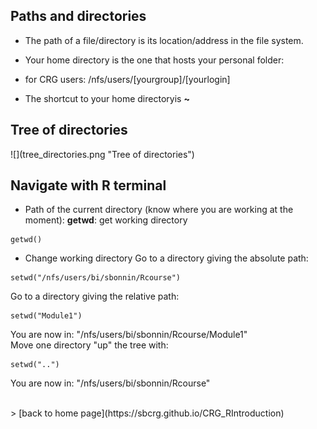 <h2>Paths and directories</h2>

* The path of a file/directory is its location/address in the file system.

* Your home directory is the one that hosts your personal folder:
+ for CRG users: /nfs/users/[yourgroup]/[yourlogin]

* The shortcut to your home directoryis <b>~</b>

<h2>Tree of directories</h2>
![](tree_directories.png "Tree of directories")

<h2>Navigate with R terminal</h2>

* Path of the current directory (know where you are working at the moment):
<b>getwd</b>: get working directory
```{r}	
getwd()
```

* Change working directory
Go to a directory giving the absolute path: 
```{r}
setwd("/nfs/users/bi/sbonnin/Rcourse")
```
Go to a directory giving the relative path:
```{r}
setwd("Module1")
```
You are now in: "/nfs/users/bi/sbonnin/Rcourse/Module1"
<br>
Move one directory "up" the tree with:
```{r} 
setwd("..")
```
You are now in: "/nfs/users/bi/sbonnin/Rcourse"

<br>
> [back to home page](https://sbcrg.github.io/CRG_RIntroduction)


